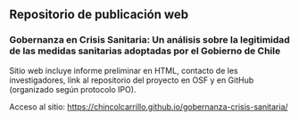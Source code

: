 ## Repositorio de publicación web
### Gobernanza en Crisis Sanitaria: Un análisis sobre la legitimidad de las medidas sanitarias adoptadas por el Gobierno de Chile

Sitio web incluye informe preliminar en HTML, contacto de les investigadores, link al repositorio del proyecto en OSF y en GitHub (organizado según protocolo IPO).

Acceso al sitio: https://chincolcarrillo.github.io/gobernanza-crisis-sanitaria/
